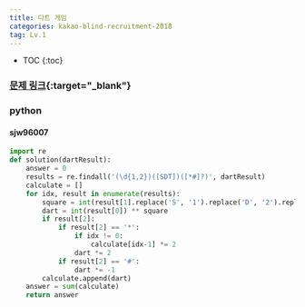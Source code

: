 ```yaml
---
title: 다트 게임
categories: kakao-blind-recruitment-2018
tag: Lv.1
---
```


* TOC
{:toc}

### [문제 링크](https://programmers.co.kr/learn/courses/30/lessons/17682){:target="_blank"}


### python

#### sjw96007

``` python
import re
def solution(dartResult):
    answer = 0
    results = re.findall('(\d{1,2})([SDT])([*#]?)', dartResult)
    calculate = []
    for idx, result in enumerate(results):
        square = int(result[1].replace('S', '1').replace('D', '2').replace('T', '3'))
        dart = int(result[0]) ** square
        if result[2]:
            if result[2] == '*':
                if idx != 0:
                    calculate[idx-1] *= 2
                dart *= 2
            if result[2] == '#':
                dart *= -1
        calculate.append(dart)
    answer = sum(calculate)
    return answer
```